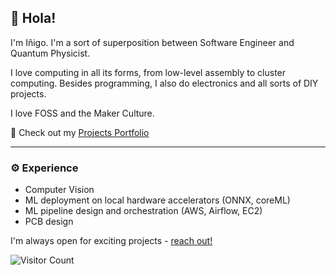 ## 👋 Hola!

I'm Iñigo. I'm a sort of superposition between Software Engineer and Quantum Physicist.

I love computing in all its forms, from low-level assembly to cluster computing.
Besides programming, I also do electronics and all sorts of DIY projects.

I love FOSS and the Maker Culture.

📝 Check out my [Projects Portfolio](https://ignigoliz.github.io/portfolio/)

---
### ⚙️ Experience
- Computer Vision
- ML deployment on local hardware accelerators (ONNX, coreML)
- ML pipeline design and orchestration (AWS, Airflow, EC2)
- PCB design

I'm always open for exciting projects - [reach out!](mailto:ignigoliz@gmail.com)

![Visitor Count](https://komarev.com/ghpvc/?username=ignigoliz-github-landing&color=orange&style=pixel&label=VISITOR+COUNT)
